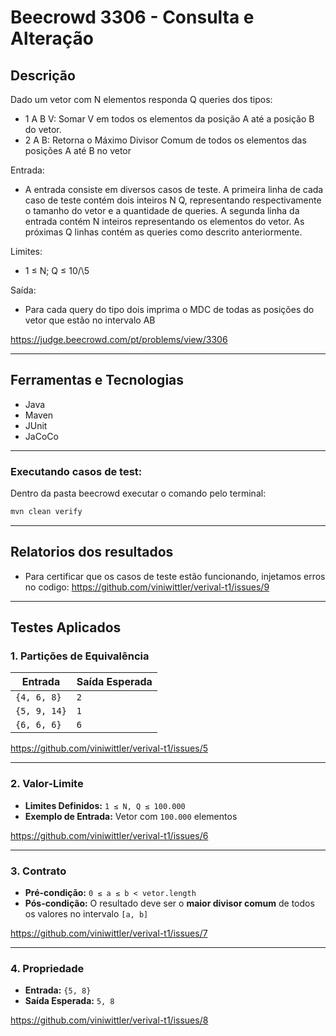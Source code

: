 # Beecrowd 3306 - Consulta e Alteração

## Descrição

Dado um vetor com N elementos responda Q queries dos tipos:
- 1 A B V: Somar V em todos os elementos da posição A até a posição B do vetor.
- 2 A B: Retorna o Máximo Divisor Comum de todos os elementos das posições A até B no vetor

Entrada:
- A entrada consiste em diversos casos de teste. A primeira linha de cada caso de teste contém dois inteiros N Q, representando respectivamente o tamanho do vetor e a quantidade de queries. A segunda linha da entrada contém N inteiros representando os elementos do vetor. As próximas Q linhas contém as queries como descrito anteriormente.

Limites:
- 1 ≤ N; Q ≤ 10/\5

Saída:
- Para cada query do tipo dois imprima o MDC de todas as posições do vetor que estão no intervalo AB

https://judge.beecrowd.com/pt/problems/view/3306

---


## Ferramentas e Tecnologias

- Java 
- Maven
- JUnit
- JaCoCo

---

### Executando casos de test:

Dentro da pasta beecrowd executar o comando pelo terminal:

```bash
mvn clean verify
```
---
## Relatorios dos resultados

- Para certificar que os casos de teste estão funcionando, injetamos erros no codigo: https://github.com/viniwittler/verival-t1/issues/9

---
## Testes Aplicados

### 1. Partições de Equivalência
| Entrada             | Saída Esperada |
|---------------------|----------------|
| `{4, 6, 8}`          | `2`            |
| `{5, 9, 14}`         | `1`            |
| `{6, 6, 6}`          | `6`            |

https://github.com/viniwittler/verival-t1/issues/5

---

### 2. Valor-Limite
- **Limites Definidos:** `1 ≤ N, Q ≤ 100.000`
- **Exemplo de Entrada:** Vetor com `100.000` elementos

https://github.com/viniwittler/verival-t1/issues/6

---

### 3. Contrato
- **Pré-condição:** `0 ≤ a ≤ b < vetor.length`  
- **Pós-condição:** O resultado deve ser o **maior divisor comum** de todos os valores no intervalo `[a, b]`

https://github.com/viniwittler/verival-t1/issues/7

---

### 4. Propriedade
- **Entrada:** `{5, 8}`  
- **Saída Esperada:** `5, 8`

https://github.com/viniwittler/verival-t1/issues/8
